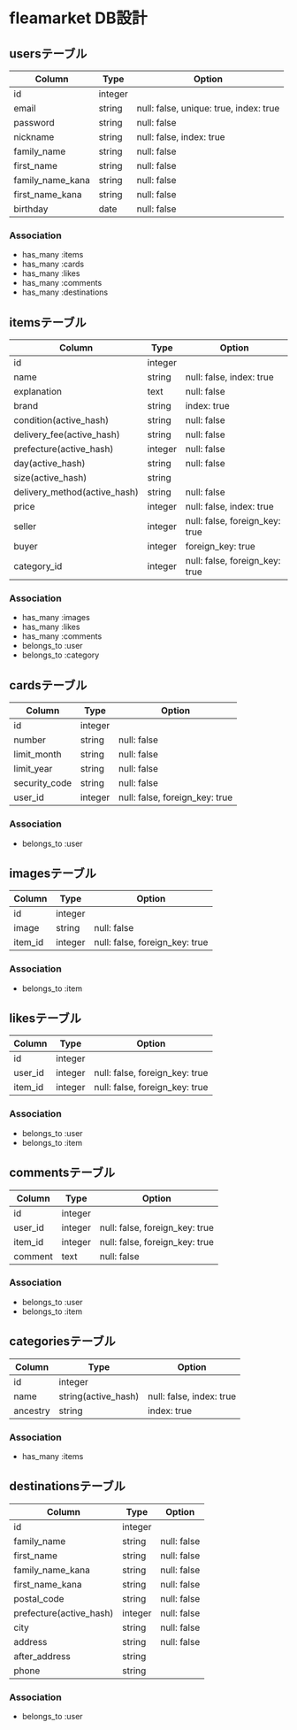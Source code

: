 # fleamarket DB設計
## usersテーブル
|Column|Type|Option|
|------|----|------|
|id|integer|
|email|string|null: false, unique: true, index: true|
|password|string|null: false|
|nickname|string|null: false, index: true|
|family_name|string|null: false|
|first_name|string|null: false|
|family_name_kana|string|null: false|
|first_name_kana|string|null: false|
|birthday|date|null: false|
### Association
- has_many :items
- has_many :cards
- has_many :likes
- has_many :comments
- has_many :destinations

## itemsテーブル
|Column|Type|Option|
|------|----|------|
|id|integer|
|name|string|null: false, index: true|
|explanation|text|null: false|
|brand|string|index: true|
|condition(active_hash)|string|null: false|
|delivery_fee(active_hash)|string|null: false|
|prefecture(active_hash)|integer|null: false|
|day(active_hash)|string|null: false|
|size(active_hash)|string|
|delivery_method(active_hash)|string|null: false|
|price|integer|null: false, index: true|
|seller|integer|null: false, foreign_key: true|
|buyer|integer|foreign_key: true|
|category_id|integer|null: false, foreign_key: true|
### Association
- has_many :images
- has_many :likes
- has_many :comments
- belongs_to :user
- belongs_to :category

## cardsテーブル
|Column|Type|Option|
|------|----|------|
|id|integer|
|number|string|null: false|
|limit_month|string|null: false|
|limit_year|string|null: false|
|security_code|string|null: false|
|user_id|integer|null: false, foreign_key: true|
### Association
- belongs_to :user

## imagesテーブル
|Column|Type|Option|
|------|----|------|
|id|integer|
|image|string|null: false|
|item_id|integer|null: false, foreign_key: true|
### Association
- belongs_to :item

## likesテーブル
|Column|Type|Option|
|------|----|------|
|id|integer|
|user_id|integer|null: false, foreign_key: true|
|item_id|integer|null: false, foreign_key: true|
### Association
- belongs_to :user
- belongs_to :item

## commentsテーブル
|Column|Type|Option|
|------|----|------|
|id|integer|
|user_id|integer|null: false, foreign_key: true|
|item_id|integer|null: false, foreign_key: true|
|comment|text|null: false|
### Association
- belongs_to :user
- belongs_to :item

## categoriesテーブル
|Column|Type|Option|
|------|----|------|
|id|integer|
|name|string(active_hash)|null: false, index: true|
|ancestry|string|index: true|
### Association
- has_many :items

## destinationsテーブル
|Column|Type|Option|
|------|----|------|
|id|integer|
|family_name|string|null: false|
|first_name|string|null: false|
|family_name_kana|string|null: false|
|first_name_kana|string|null: false|
|postal_code|string|null: false|
|prefecture(active_hash)|integer|null: false|
|city|string|null: false|
|address|string|null: false|
|after_address|string|
|phone|string|
### Association
- belongs_to :user